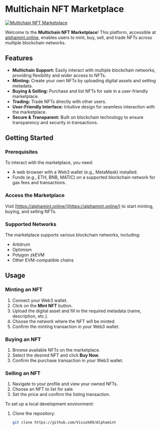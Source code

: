 # Multichain NFT Marketplace

[![Multichain NFT Marketplace](https://alphamint.online/)](https://alphamint.online/)

Welcome to the **Multichain NFT Marketplace**! This platform, accessible at [alphamint.online](https://alphamint.online/), enables users to mint, buy, sell, and trade NFTs across multiple blockchain networks.

## Features

- **Multichain Support:** Easily interact with multiple blockchain networks, providing flexibility and wider access to NFTs.
- **Minting:** Create your own NFTs by uploading digital assets and setting metadata.
- **Buying & Selling:** Purchase and list NFTs for sale in a user-friendly marketplace.
- **Trading:** Trade NFTs directly with other users.
- **User-Friendly Interface:** Intuitive design for seamless interaction with the marketplace.
- **Secure & Transparent:** Built on blockchain technology to ensure transparency and security in transactions.

## Getting Started

### Prerequisites

To interact with the marketplace, you need:

- A web browser with a Web3 wallet (e.g., MetaMask) installed.
- Funds (e.g., ETH, BNB, MATIC) on a supported blockchain network for gas fees and transactions.

### Access the Marketplace

Visit [https://alphamint.online/](https://alphamint.online/) to start minting, buying, and selling NFTs.

### Supported Networks

The marketplace supports various blockchain networks, including:

- Arbitrum
- Optimism
- Polygon zkEVM
- Other EVM-compatible chains

## Usage

### Minting an NFT

1. Connect your Web3 wallet.
2. Click on the **Mint NFT** button.
3. Upload the digital asset and fill in the required metadata (name, description, etc.).
4. Choose the network where the NFT will be minted.
5. Confirm the minting transaction in your Web3 wallet.

### Buying an NFT

1. Browse available NFTs on the marketplace.
2. Select the desired NFT and click **Buy Now**.
3. Confirm the purchase transaction in your Web3 wallet.

### Selling an NFT

1. Navigate to your profile and view your owned NFTs.
2. Choose an NFT to list for sale.
3. Set the price and confirm the listing transaction.

To set up a local development environment:
1. Clone the repository:
   ```bash
   git clone https://github.com/Visiok09/Alphamint
